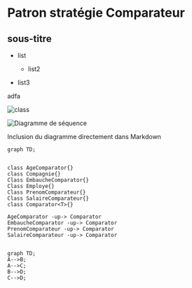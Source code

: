 # Patron stratégie Comparateur
## sous-titre
- list
  - list2

- list3

adfa

![class](https://www.plantuml.com/plantuml/svg/0/PP1B2eGm343tEOKNy0OY3cNsmim5CXeSeJ_ITZ4CtjrI52tPlZoIHuOGaMCo6c3I64BpM4Wvuv4nElvl1oreiIjbeWfvcW-cwLlBvyXhzxlKaSawSugKBlE56bUcUdIxMFPsxpvJgCAQDlcslqaWUwGZGgGYYwG30zavlsm7 "class")



![Diagramme de séquence](https://www.plantuml.com/plantuml/svg/0/hP51YiCm34NtFeMMQM5wWC2Kbfa35782uGeZ9fOpjaB9aNgENgpo5Dg6T7PT6Vt_llZ8kwAOTOmzV3E6Z34I70dAvVmxadXovOTbG3EWqwatHpFx6d3AQlFh61nGSv9ECuRBEJ1zfLYtQChEeRS78h8uqvGz3oWA-p2ZgWyVsxaCwpMqW3Ff4uHEpUeU-BE2CDrWVnzlu2pyAjM2KXoCrcJzMSBJxcugPcxIg8ODPcelJSLNZy8TziXvKReivF-B6qtw8EiPbSBKB7Qyi_-Ev6Z_UWK0 "Diagramme de séquence")


Inclusion du diagramme directement dans Markdown

```mermaid
graph TD;


class AgeComparator{}
class Compagnie{}
Class EmbaucheComparator{}
Class Employe{}
Class PrenomComparateur{}
Class SalaireComparateur{}
class Comparator<T>{}

AgeComparator -up-> Comparator
EmbaucheComparator -up-> Comparator
PrenomComparateur -up-> Comparator
SalaireComparateur -up-> Comparator


```

```mermaid
graph TD;
A-->B;
A-->C;
B-->D;
C-->D; 
```